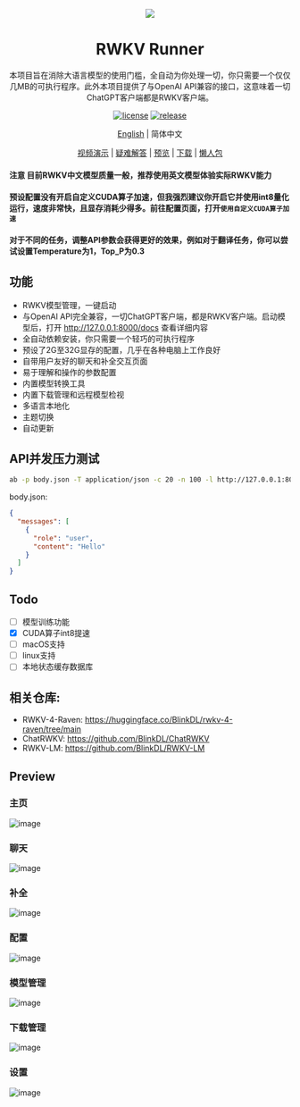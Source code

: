 <p align="center">
    <img src="https://github.com/josStorer/RWKV-Runner/assets/13366013/d24834b0-265d-45f5-93c0-fac1e19562af">
</p>

<h1 align="center">RWKV Runner</h1>

<div align="center">

本项目旨在消除大语言模型的使用门槛，全自动为你处理一切，你只需要一个仅仅几MB的可执行程序。此外本项目提供了与OpenAI
API兼容的接口，这意味着一切ChatGPT客户端都是RWKV客户端。

[![license][license-image]][license-url]
[![release][release-image]][release-url]

[English](README.md) | 简体中文

[视频演示](https://www.bilibili.com/video/BV1hM4y1v76R) | [疑难解答](https://www.bilibili.com/read/cv23921171) | [预览](#Preview) | [下载][download-url] | [懒人包](https://pan.baidu.com/s/1wchIUHgne3gncIiLIeKBEQ?pwd=1111)

[license-image]: http://img.shields.io/badge/license-MIT-blue.svg

[license-url]: https://github.com/josStorer/RWKV-Runner/blob/master/LICENSE

[release-image]: https://img.shields.io/github/release/josStorer/RWKV-Runner.svg

[release-url]: https://github.com/josStorer/RWKV-Runner/releases/latest

[download-url]: https://github.com/josStorer/RWKV-Runner/releases

</div>

#### 注意 目前RWKV中文模型质量一般，推荐使用英文模型体验实际RWKV能力

#### 预设配置没有开启自定义CUDA算子加速，但我强烈建议你开启它并使用int8量化运行，速度非常快，且显存消耗少得多。前往配置页面，打开`使用自定义CUDA算子加速`

#### 对于不同的任务，调整API参数会获得更好的效果，例如对于翻译任务，你可以尝试设置Temperature为1，Top_P为0.3

## 功能

- RWKV模型管理，一键启动
- 与OpenAI API完全兼容，一切ChatGPT客户端，都是RWKV客户端。启动模型后，打开 http://127.0.0.1:8000/docs 查看详细内容
- 全自动依赖安装，你只需要一个轻巧的可执行程序
- 预设了2G至32G显存的配置，几乎在各种电脑上工作良好
- 自带用户友好的聊天和补全交互页面
- 易于理解和操作的参数配置
- 内置模型转换工具
- 内置下载管理和远程模型检视
- 多语言本地化
- 主题切换
- 自动更新

## API并发压力测试

```bash
ab -p body.json -T application/json -c 20 -n 100 -l http://127.0.0.1:8000/chat/completions
```

body.json:

```json
{
  "messages": [
    {
      "role": "user",
      "content": "Hello"
    }
  ]
}
```

## Todo

- [ ] 模型训练功能
- [x] CUDA算子int8提速
- [ ] macOS支持
- [ ] linux支持
- [ ] 本地状态缓存数据库

## 相关仓库:

- RWKV-4-Raven: https://huggingface.co/BlinkDL/rwkv-4-raven/tree/main
- ChatRWKV: https://github.com/BlinkDL/ChatRWKV
- RWKV-LM: https://github.com/BlinkDL/RWKV-LM

## Preview

### 主页

![image](https://github.com/josStorer/RWKV-Runner/assets/13366013/9d25380a-a17b-443f-b823-86c754ebebf0)

### 聊天

![image](https://github.com/josStorer/RWKV-Runner/assets/13366013/0e66d5fa-f34a-409f-9cd4-d880815733f3)

### 补全

![image](https://github.com/josStorer/RWKV-Runner/assets/13366013/d4178ee9-a188-4878-9777-25c916872c29)

### 配置

![image](https://github.com/josStorer/RWKV-Runner/assets/13366013/ad9921fc-7248-40a3-9e18-03445b86e4bf)

### 模型管理

![image](https://github.com/josStorer/RWKV-Runner/assets/13366013/7c36f15f-3e77-49cd-a16d-99a29f870bdf)

### 下载管理

![image](https://github.com/josStorer/RWKV-Runner/assets/13366013/32fde30b-11dd-43b9-9667-ad6975be2106)

### 设置

![image](https://github.com/josStorer/RWKV-Runner/assets/13366013/e8a0f746-9da7-48e3-b3fc-e1453ac50de2)

